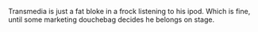 Transmedia is just a fat bloke in a frock listening to his ipod. Which is fine, until some marketing douchebag decides he belongs on stage.